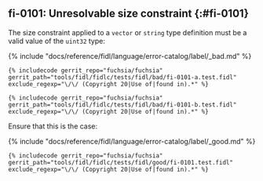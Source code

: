 ## fi-0101: Unresolvable size constraint {:#fi-0101}

The size constraint applied to a `vector` or `string` type definition must be a
valid value of the `uint32` type:

{% include "docs/reference/fidl/language/error-catalog/label/_bad.md" %}

```fidl
{% includecode gerrit_repo="fuchsia/fuchsia" gerrit_path="tools/fidl/fidlc/tests/fidl/bad/fi-0101-a.test.fidl" exclude_regexp="\/\/ (Copyright 20|Use of|found in).*" %}
```

```fidl
{% includecode gerrit_repo="fuchsia/fuchsia" gerrit_path="tools/fidl/fidlc/tests/fidl/bad/fi-0101-b.test.fidl" exclude_regexp="\/\/ (Copyright 20|Use of|found in).*" %}
```

Ensure that this is the case:

{% include "docs/reference/fidl/language/error-catalog/label/_good.md" %}

```fidl
{% includecode gerrit_repo="fuchsia/fuchsia" gerrit_path="tools/fidl/fidlc/tests/fidl/good/fi-0101.test.fidl" exclude_regexp="\/\/ (Copyright 20|Use of|found in).*" %}
```
